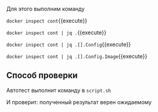 Для этого выполним команду

`docker inspect cont`{{execute}}

`docker inspect cont | jq .`{{execute}}

`docker inspect cont | jq .[].Config`{{execute}}

`docker inspect cont | jq .[].Config.Image`{{execute}}

## Способ проверки

Автотест выполнит команду в `script.sh`

И проверит: полученный результат верен ожидаемому